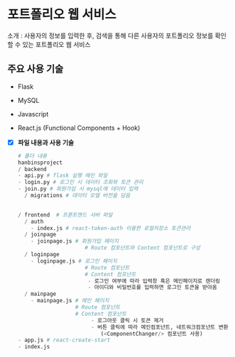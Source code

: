 # 포트폴리오 웹 서비스  

소개 : 사용자의 정보를 입력한 후, 검색을 통해 다른 사용자의 포트폴리오 정보를 확인할 수 있는 포트폴리오 웹 서비스  

## 주요 사용 기술 

- Flask

- MySQL

- Javascript

- React.js (Functional Components + Hook)

- [x] **파일 내용과 사용 기술**

  ```python
  # 폴더 내용  
  hanbinsproject  
  / backend
  - api.py # flask 실행 메인 파일
  - login.py # 로그인 시 데이터 조회와 토큰 관리
  - join.py # 회원가입 시 mysql에 데이터 입력
    / migrations # 데이터 모델 버전을 담음
  
      
  / frontend  # 프론트엔드 서버 파일
    / auth
      - index.js # react-token-auth 이용한 로컬저장소 토큰관리
    / joinpage
      - joinpage.js # 회원가입 페이지
                       # Route 컴포넌트와 Content 컴포넌트로 구성
    / loginpage
      - loginpage.js # 로그인 페이지
                       # Route 컴포넌트
                       # Content 컴포넌트
              			- 로그인 여부에 따라 입력창 혹은 메인페이지로 렌더링
                  		- 아이디와 비밀번호를 입력하면 로그인 토큰을 받아옴
    / mainpage
      - mainpage.js # 메인 페이지
      				# Route 컴포넌트
          			# Content 컴포넌트  
                         - 로그아웃 클릭 시 토큰 제거   
                         - 버튼 클릭에 따라 메인컴포넌트, 네트워크컴포넌트 변환
                            (<ComponentChanger/> 컴포넌트 사용)
  - app.js # react-create-start 
  - index.js
  ```
  





